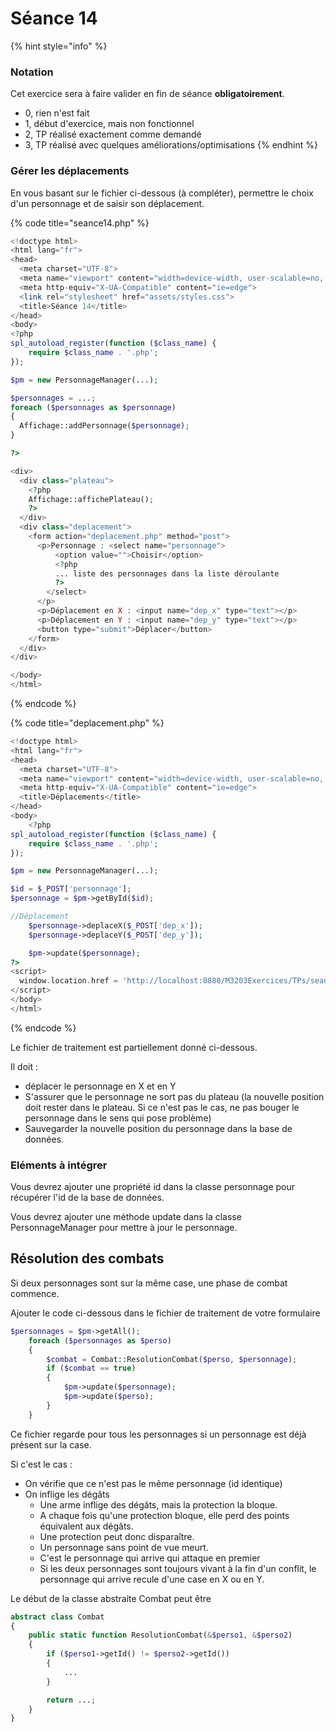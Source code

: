 # Séance 14

{% hint style="info" %}
### Notation

Cet exercice sera à faire valider en fin de séance **obligatoirement**.

* 0, rien n'est fait
* 1, début d'exercice, mais non fonctionnel
* 2, TP réalisé exactement comme demandé
* 3, TP réalisé avec quelques améliorations/optimisations
{% endhint %}

### Gérer les déplacements

En vous basant sur le fichier ci-dessous \(à compléter\), permettre le choix d'un personnage et de saisir son déplacement.

{% code title="seance14.php" %}
```php
<!doctype html>
<html lang="fr">
<head>
  <meta charset="UTF-8">
  <meta name="viewport" content="width=device-width, user-scalable=no, initial-scale=1.0, maximum-scale=1.0, minimum-scale=1.0">
  <meta http-equiv="X-UA-Compatible" content="ie=edge">
  <link rel="stylesheet" href="assets/styles.css">
  <title>Séance 14</title>
</head>
<body>
<?php
spl_autoload_register(function ($class_name) {
    require $class_name . '.php';
});

$pm = new PersonnageManager(...);

$personnages = ...;
foreach ($personnages as $personnage)
{
  Affichage::addPersonnage($personnage);
}

?>

<div>
  <div class="plateau">
    <?php
    Affichage::affichePlateau();
    ?>
  </div>
  <div class="deplacement">
    <form action="deplacement.php" method="post">
      <p>Personnage : <select name="personnage">
          <option value="">Choisir</option>
          <?php
          ... liste des personnages dans la liste déroulante
          ?>
        </select>
      </p>
      <p>Déplacement en X : <input name="dep_x" type="text"></p>
      <p>Déplacement en Y : <input name="dep_y" type="text"></p>
      <button type="submit">Déplacer</button>
    </form>
  </div>
</div>

</body>
</html>

```
{% endcode %}

{% code title="deplacement.php" %}
```php
<!doctype html>
<html lang="fr">
<head>
  <meta charset="UTF-8">
  <meta name="viewport" content="width=device-width, user-scalable=no, initial-scale=1.0, maximum-scale=1.0, minimum-scale=1.0">
  <meta http-equiv="X-UA-Compatible" content="ie=edge">
  <title>Déplacements</title>
</head>
<body>
    <?php
spl_autoload_register(function ($class_name) {
    require $class_name . '.php';
});

$pm = new PersonnageManager(...);

$id = $_POST['personnage'];
$personnage = $pm->getById($id);

//Déplacement
    $personnage->deplaceX($_POST['dep_x']);
    $personnage->deplaceY($_POST['dep_y']);

    $pm->update($personnage);
?>
<script>
  window.location.href = 'http://localhost:8888/M3203Exercices/TPs/seance12.php';
</script>
</body>
</html>

```
{% endcode %}

Le fichier de traitement est partiellement donné ci-dessous.

Il doit :

* déplacer le personnage en X et en Y
* S'assurer que le personnage ne sort pas du plateau \(la nouvelle position doit rester dans le plateau. Si ce n'est pas le cas, ne pas bouger le personnage dans le sens qui pose problème\)
* Sauvegarder la nouvelle position du personnage dans la base de données.

### Eléments à intégrer

Vous devrez ajouter une propriété id dans la classe personnage pour récupérer l'id de la base de données.

Vous devrez ajouter une méthode update dans la classe PersonnageManager pour mettre à jour le personnage.

## Résolution des combats

Si deux personnages sont sur la même case, une phase de combat commence.

Ajouter le code ci-dessous dans le fichier de traitement de votre formulaire

```php
$personnages = $pm->getAll();
    foreach ($personnages as $perso)
    {
        $combat = Combat::ResolutionCombat($perso, $personnage);
        if ($combat == true)
        {
            $pm->update($personnage);
            $pm->update($perso);
        }
    }
```

Ce fichier regarde pour tous les personnages si un personnage est déjà présent sur la case.

Si c'est le cas :

* On vérifie que ce n'est pas le même personnage \(id identique\)
* On inflige les dégâts
  * Une arme inflige des dégâts, mais la protection la bloque. 
  * A chaque fois qu'une protection bloque, elle perd des points équivalent aux dégâts.
  * Une protection peut donc disparaître.
  * Un personnage sans point de vue meurt.
  * C'est le personnage qui arrive qui attaque en premier
  * Si les deux personnages sont toujours vivant à la fin d'un conflit, le personnage qui arrive recule d'une case en X ou en Y. 

Le début de la classe abstraite Combat peut être

```php
abstract class Combat
{
    public static function ResolutionCombat(&$perso1, &$perso2)
    {
        if ($perso1->getId() != $perso2->getId())
        {
            ...
        }

        return ...;
    }
}
```

